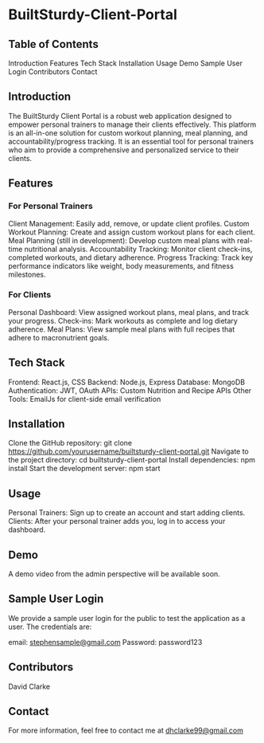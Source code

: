 # BuiltSturdy-Client-Portal

## Table of Contents
Introduction
Features
Tech Stack
Installation
Usage
Demo
Sample User Login
Contributors
Contact

## Introduction
The BuiltSturdy Client Portal is a robust web application designed to empower personal trainers to manage their clients effectively. This platform is an all-in-one solution for custom workout planning, meal planning, and accountability/progress tracking. It is an essential tool for personal trainers who aim to provide a comprehensive and personalized service to their clients.

## Features
### For Personal Trainers
Client Management: Easily add, remove, or update client profiles.
Custom Workout Planning: Create and assign custom workout plans for each client.
Meal Planning (still in development): Develop custom meal plans with real-time nutritional analysis.
Accountability Tracking: Monitor client check-ins, completed workouts, and dietary adherence.
Progress Tracking: Track key performance indicators like weight, body measurements, and fitness milestones.

### For Clients
Personal Dashboard: View assigned workout plans, meal plans, and track your progress.
Check-ins: Mark workouts as complete and log dietary adherence.
Meal Plans: View sample meal plans with full recipes that adhere to macronutrient goals.

## Tech Stack
Frontend: React.js, CSS
Backend: Node.js, Express
Database: MongoDB
Authentication: JWT, OAuth
APIs: Custom Nutrition and Recipe APIs
Other Tools: EmailJs for client-side email verification

## Installation
Clone the GitHub repository: git clone https://github.com/yourusername/builtsturdy-client-portal.git
Navigate to the project directory: cd builtsturdy-client-portal
Install dependencies: npm install
Start the development server: npm start

## Usage
Personal Trainers: Sign up to create an account and start adding clients.
Clients: After your personal trainer adds you, log in to access your dashboard.

## Demo
A demo video from the admin perspective will be available soon.

## Sample User Login
We provide a sample user login for the public to test the application as a user. The credentials are:

email: stephensample@gmail.com
Password: password123

## Contributors
David Clarke


## Contact
For more information, feel free to contact me at dhclarke99@gmail.com

